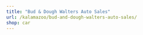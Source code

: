 ```yaml
---
title: "Bud & Dough Walters Auto Sales"
url: /kalamazoo/bud-and-dough-walters-auto-sales/
shop: car
---
```

